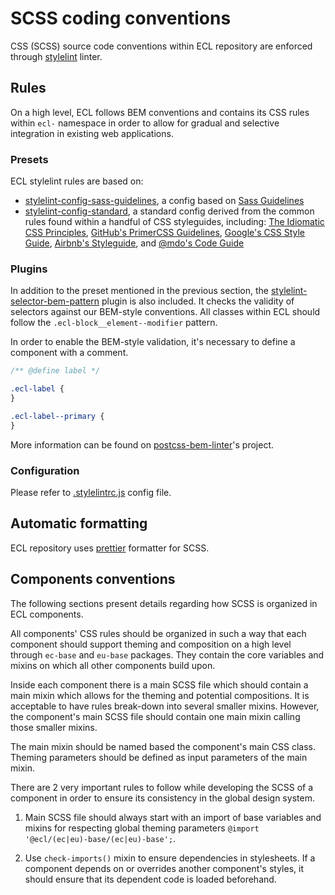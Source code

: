 # SCSS coding conventions

CSS (SCSS) source code conventions within ECL repository are enforced through [stylelint](https://stylelint.io/) linter.

## Rules

On a high level, ECL follows BEM conventions and contains its CSS rules within `ecl-` namespace in order to allow for gradual and selective integration in existing web applications.

### Presets

ECL stylelint rules are based on:

- [stylelint-config-sass-guidelines](https://github.com/bjankord/stylelint-config-sass-guidelines), a config based on [Sass Guidelines](https://sass-guidelin.es/)
- [stylelint-config-standard](https://github.com/stylelint/stylelint-config-standard), a standard config derived from the common rules found within a handful of CSS styleguides, including: [The Idiomatic CSS Principles](https://github.com/necolas/idiomatic-css), [GitHub's PrimerCSS Guidelines](http://primercss.io/guidelines/#scss), [Google's CSS Style Guide](https://google.github.io/styleguide/htmlcssguide.html#CSS_Formatting_Rules), [Airbnb's Styleguide](https://github.com/airbnb/css#css), and [@mdo's Code Guide](http://codeguide.co/#css)

### Plugins

In addition to the preset mentioned in the previous section, the [stylelint-selector-bem-pattern](https://github.com/davidtheclark/stylelint-selector-bem-pattern) plugin is also included. It checks the validity of selectors against our BEM-style conventions. All classes within ECL should follow the `.ecl-block__element--modifier` pattern.

In order to enable the BEM-style validation, it's necessary to define a component with a comment.

```scss
/** @define label */

.ecl-label {
}

.ecl-label--primary {
}
```

More information can be found on [postcss-bem-linter](https://github.com/postcss/postcss-bem-linter#defining-a-component-and-utilities)'s project.

### Configuration

Please refer to [.stylelintrc.js](../../.stylelintrc.js) config file.

## Automatic formatting

ECL repository uses [prettier](https://prettier.io) formatter for SCSS.

## Components conventions

The following sections present details regarding how SCSS is organized in ECL components.

All components' CSS rules should be organized in such a way that each component should support theming and composition on a high level through `ec-base` and `eu-base` packages. They contain the core variables and mixins on which all other components build upon.

Inside each component there is a main SCSS file which should contain a main mixin which allows for the theming and potential compositions. It is acceptable to have rules break-down into several smaller mixins. However, the component's main SCSS file should contain one main mixin calling those smaller mixins.

The main mixin should be named based the component's main CSS class. Theming parameters should be defined as input parameters of the main mixin.

There are 2 very important rules to follow while developing the SCSS of a component in order to ensure its consistency in the global design system.

1. Main SCSS file should always start with an import of base variables and mixins for respecting global theming parameters `@import '@ecl/(ec|eu)-base/(ec|eu)-base';`.

2. Use `check-imports()` mixin to ensure dependencies in stylesheets. If a component depends on or overrides another component's styles, it should ensure that its dependent code is loaded beforehand.
